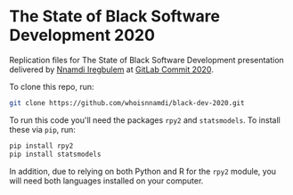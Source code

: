 # The State of Black Software Development 2020

Replication files for The State of Black Software Development presentation delivered by [Nnamdi Iregbulem](https://www.linkedin.com/in/nnamdiiregbulem/) at [GitLab Commit 2020](https://about.gitlab.com/events/commit/).

To clone this repo, run:
```bash
git clone https://github.com/whoisnnamdi/black-dev-2020.git
```

To run this code you'll need the packages `rpy2` and `statsmodels`. To install these via `pip`, run:

```bash
pip install rpy2
pip install statsmodels
```

In addition, due to relying on both Python and R for the `rpy2` module, you will need both languages installed on your computer.